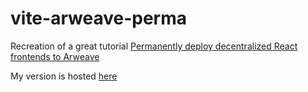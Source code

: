 # vite-arweave-perma

Recreation of a great tutorial [Permanently deploy decentralized React frontends to Arweave](https://mirror.xyz/dhaiwat.eth/NV--7dv8CO0NCcFCvRjDCxBe3VuxdB2_KggwFEfLGRc)

My version is hosted [here](https://l5upn3tzo2chrigipewk5l3xni5tyzm5mhrhblyr7uqteyus.arweave.net/X2j27nl2hHigyHksrq93ajs-8ZZ1h4nCvEf_0hMmKS4/)
